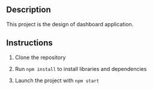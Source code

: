
## Description 

This project is the design of dashboard application.


## Instructions

1. Clone the repository 

2. Run `npm install` to install libraries and dependencies


3. Launch the project with `npm start`

